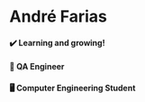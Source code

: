 # André Farias

#### ✔️ Learning and growing!
#### 💙 QA Engineer
#### 🖥️ Computer Engineering Student
